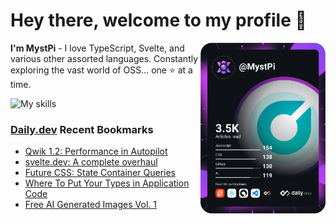 # Hey there, welcome to my profile 👋

<a href="https://app.daily.dev/MystPi"><img src="https://github.com/MystPi/MystPi/blob/main/devcard.svg" width="200" alt="MystPi's Dev Card" align="right"/></a>

**I'm MystPi** - I love TypeScript, Svelte, and various other assorted languages. Constantly exploring the vast world of OSS... one ⭐ at a time.

![My skills](https://skillicons.dev/icons?i=svelte,ts,js,html,css,raspberrypi,tailwind)

### [Daily.dev](https://daily.dev) Recent Bookmarks
<!-- daily.dev BOOKMARKS:START -->
- [Qwik 1.2: Performance in Autopilot](https://app.daily.dev/posts/HjoYX2VRO?utm_source=rss&utm_medium=bookmarks&utm_campaign=Itr6mLfRdMms0HCyePtl9)
- [svelte.dev: A complete overhaul](https://app.daily.dev/posts/xNJcC5qZ2?utm_source=rss&utm_medium=bookmarks&utm_campaign=Itr6mLfRdMms0HCyePtl9)
- [Future CSS: State Container Queries](https://app.daily.dev/posts/FMqgeOi0g?utm_source=rss&utm_medium=bookmarks&utm_campaign=Itr6mLfRdMms0HCyePtl9)
- [Where To Put Your Types in Application Code](https://app.daily.dev/posts/sBSKCNlZv?utm_source=rss&utm_medium=bookmarks&utm_campaign=Itr6mLfRdMms0HCyePtl9)
- [Free AI Generated Images Vol. 1](https://app.daily.dev/posts/tlP5oSnmv?utm_source=rss&utm_medium=bookmarks&utm_campaign=Itr6mLfRdMms0HCyePtl9)
<!-- daily.dev BOOKMARKS:END -->
